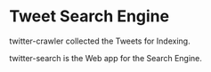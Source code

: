 # Tweet Search Engine

twitter-crawler collected the Tweets for Indexing.

twitter-search is the Web app for the Search Engine.
